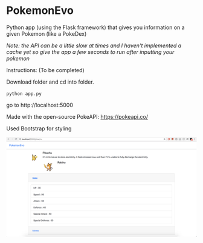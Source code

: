 # PokemonEvo

Python app (using the Flask framework) that gives you information on a given Pokemon (like a PokeDex)

*Note: the API can be a little slow at times and I haven't implemented a cache yet so give the app a few seconds to run after inputting your pokemon*

Instructions: (To be completed)

Download folder and cd into folder.
```
python app.py
```
go to http://localhost:5000

Made with the open-source PokeAPI: https://pokeapi.co/

Used Bootstrap for styling

![Alt text](images/sc1.png?raw=true "Screenshot")
